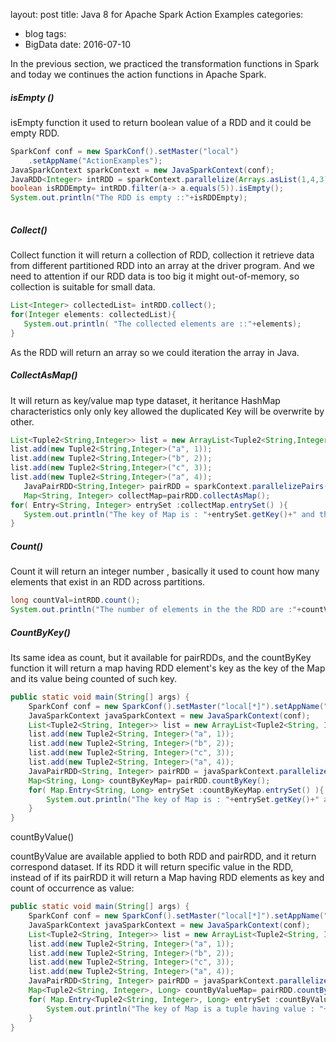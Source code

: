 layout: post
title: Java 8 for Apache Spark Action Examples
categories:
- blog
tags:
- BigData
date: 2016-07-10

In the previous section, we practiced the transformation functions in Spark and today we continues the action functions in Apache Spark.

##### isEmpty ()

isEmpty function it used to return boolean value of a RDD and it could be empty RDD.

```java
SparkConf conf = new SparkConf().setMaster("local")
    .setAppName("ActionExamples");
JavaSparkContext sparkContext = new JavaSparkContext(conf);
JavaRDD<Integer> intRDD = sparkContext.parallelize(Arrays.asList(1,4,3)); 
boolean isRDDEmpty= intRDD.filter(a-> a.equals(5)).isEmpty();
System.out.println("The RDD is empty ::"+isRDDEmpty);
         
```

#####  Collect()

Collect function it will return a collection of RDD, collection it retrieve data from different partitioned RDD into an array at the driver program. And we need  to attention if our RDD data is too big it might out-of-memory, so collection is suitable for small data.

```java
List<Integer> collectedList= intRDD.collect();
for(Integer elements: collectedList){
   System.out.println( "The collected elements are ::"+elements);
}
```

As the RDD will return an array so we could iteration the array in Java.

##### CollectAsMap()

It will return as key/value map type  dataset, it heritance HashMap characteristics only only key allowed the duplicated Key will be overwrite by other. 

```java
List<Tuple2<String,Integer>> list = new ArrayList<Tuple2<String,Integer>>();
list.add(new Tuple2<String,Integer>("a", 1));
list.add(new Tuple2<String,Integer>("b", 2));
list.add(new Tuple2<String,Integer>("c", 3));
list.add(new Tuple2<String,Integer>("a", 4));
   JavaPairRDD<String,Integer> pairRDD = sparkContext.parallelizePairs(list);
   Map<String, Integer> collectMap=pairRDD.collectAsMap();
for( Entry<String, Integer> entrySet :collectMap.entrySet() ){
   System.out.println("The key of Map is : "+entrySet.getKey()+" and the value is : "+entrySet.getValue());          
}
```

##### Count()

Count it will return an integer number , basically it used to count how many elements that exist in an RDD across partitions.

```java
long countVal=intRDD.count();
System.out.println("The number of elements in the the RDD are :"+countVal);
```

##### CountByKey()

Its same idea as count, but it available for pairRDDs, and the countByKey function it will return a map having RDD element's key as the key of the Map and its value being counted of such key.

```java
public static void main(String[] args) {
    SparkConf conf = new SparkConf().setMaster("local[*]").setAppName("ApacheSparkJavaDeveloper");
    JavaSparkContext javaSparkContext = new JavaSparkContext(conf);
    List<Tuple2<String, Integer>> list = new ArrayList<Tuple2<String, Integer>>();
    list.add(new Tuple2<String, Integer>("a", 1));
    list.add(new Tuple2<String, Integer>("b", 2));
    list.add(new Tuple2<String, Integer>("c", 3));
    list.add(new Tuple2<String, Integer>("a", 4));
    JavaPairRDD<String, Integer> pairRDD = javaSparkContext.parallelizePairs(list);
    Map<String, Long> countByKeyMap= pairRDD.countByKey();
    for( Map.Entry<String, Long> entrySet :countByKeyMap.entrySet() ){
        System.out.println("The key of Map is : "+entrySet.getKey()+" and the value is : "+entrySet.getValue());
    }
}
```

countByValue()

countByValue are available applied to both RDD and pairRDD, and it return correspond dataset. If its RDD it will return specific value in the RDD, instead of if its pairRDD it will return a Map having RDD elements as key and count of occurrence as value:

```java
public static void main(String[] args) {
    SparkConf conf = new SparkConf().setMaster("local[*]").setAppName("ApacheSparkJavaDeveloper");
    JavaSparkContext javaSparkContext = new JavaSparkContext(conf);
    List<Tuple2<String, Integer>> list = new ArrayList<Tuple2<String, Integer>>();
    list.add(new Tuple2<String, Integer>("a", 1));
    list.add(new Tuple2<String, Integer>("b", 2));
    list.add(new Tuple2<String, Integer>("c", 3));
    list.add(new Tuple2<String, Integer>("a", 4));
    JavaPairRDD<String, Integer> pairRDD = javaSparkContext.parallelizePairs(list);
    Map<Tuple2<String, Integer>, Long> countByValueMap= pairRDD.countByValue();
    for( Map.Entry<Tuple2<String, Integer>, Long> entrySet :countByValueMap.entrySet() ){
        System.out.println("The key of Map is a tuple having value : "+entrySet.getKey()._1()+" and "+entrySet.getKey()._2()+" and the value of count is : "+entrySet.getValue());
    }
}
```